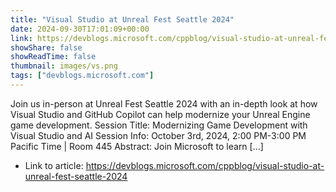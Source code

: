 ```yaml
---
title: "Visual Studio at Unreal Fest Seattle 2024"
date: 2024-09-30T17:01:09+00:00
link: https://devblogs.microsoft.com/cppblog/visual-studio-at-unreal-fest-seattle-2024
showShare: false
showReadTime: false
thumbnail: images/vs.png
tags: ["devblogs.microsoft.com"]
---
```

Join us in-person at Unreal Fest Seattle 2024 with an in-depth look at how Visual Studio and GitHub Copilot can help modernize your Unreal Engine game development. Session Title: Modernizing Game Development with Visual Studio and AI Session Info: October 3rd, 2024, 2:00 PM-3:00 PM Pacific Time | Room 445 Abstract: Join Microsoft to learn […]

- Link to article: https://devblogs.microsoft.com/cppblog/visual-studio-at-unreal-fest-seattle-2024